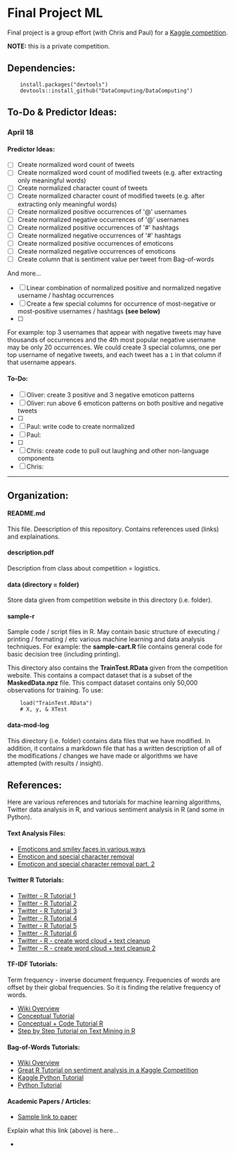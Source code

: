 # Final Project ML

Final project is a group effort (with Chris and Paul) for a [Kaggle competition](https://inclass.kaggle.com/c/tweetersentiment).

<strong>NOTE:</strong> this is a private competition.

## Dependencies:

```
    install.packages("devtools")
    devtools::install_github("DataComputing/DataComputing")
```

## To-Do & Predictor Ideas:

### April 18

#### Predictor Ideas:

- [ ] Create normalized word count of tweets
- [ ] Create normalized word count of modified tweets (e.g. after extracting only meaningful words)
- [ ] Create normalized character count of tweets
- [ ] Create normalized character count of modified tweets (e.g. after extracting only meaningful words)
- [ ] Create normalized positive occurrences of '@' usernames
- [ ] Create normalized negative occurrences of '@' usernames
- [ ] Create normalized positive occurrences of '#' hashtags
- [ ] Create normalized negative occurrences of '#' hashtags
- [ ] Create normalized positive occurrences of emoticons
- [ ] Create normalized negative occurrences of emoticons
- [ ] Create column that is sentiment value per tweet from Bag-of-words

And more...
- [ ] Linear combination of normalized positive and normalized negative username / hashtag occurrences
- [ ] Create a few special columns for occurrence of most-negative or most-positive usernames / hashtags <strong>(see below)</strong>
- [ ] 

For example: top 3 usernames that appear with negative tweets may have thousands of occurrences and the 4th most popular negative username may be only 20 occurrences. We could create 3 special columns, one per top username of negative tweets, and each tweet has a <code>1</code> in that column if that username appears.

#### To-Do:

- [ ] Oliver: create 3 positive and 3 negative emoticon patterns
- [ ] Oliver: run above 6 emoticon patterns on both positive and negative tweets
- [ ]
- [ ] Paul: write code to create normalized
- [ ] Paul:
- [ ]
- [ ] Chris: create code to pull out laughing and other non-language components
- [ ] Chris:

<hr>

## Organization:

#### README.md

This file. Deescription of this repository. Contains references used (links) and explainations.

#### description.pdf

Description from class about competition = logistics.

#### data (directory = folder)

Store data given from competition website in this directory (i.e. folder).

#### sample-r

Sample code / script files in R. May contain basic structure of executing / printing / formating / etc various machine learning and data analysis techniques. For example: the <strong>sample-cart.R</strong> file contains general code for basic decision tree (including printing).

This directory also contains the <strong>TrainTest.RData</strong> given from the competition website. This contains a compact dataset that is a subset of the <strong>MaskedData.npz</strong> file. This compact dataset contains only 50,000 observations for training. To use:

```
    load("TrainTest.RData")
    # X, y, & XTest
```

#### data-mod-log

This directory (i.e. folder) contains data files that we have modified. In addition, it contains a markdown file that has a written description of all of the modifications / changes we have made or algorithms we have attempted (with results / insight).

## References:

Here are various references and tutorials for machine learning algorithms, Twitter data analysis in R, and various sentiment analysis in R (and some in Python).

#### Text Analysis Files:

* [Emoticons and smiley faces in various ways](https://gist.github.com/endolith/157796#file-single-character-faces-txt-L98)
* [Emoticon and special character removal](http://stackoverflow.com/questions/12807176/php-writing-a-simple-removeemoji-function)
* [Emoticon and special character removal part. 2](http://stackoverflow.com/questions/12013341/removing-characters-of-a-specific-unicode-range-from-a-string)

#### Twitter R Tutorials:

* [Twitter - R Tutorial 1](http://www.r-bloggers.com/analyze-twitter-data-using-r/)
* [Twitter - R Tutorial 2](https://sivaanalytics.wordpress.com/2013/10/10/sentiment-analysis-on-twitter-data-using-r-part-i/)
* [Twitter - R Tutorial 3](https://www.cdata.com/kb/tech/twitter-odbc-r.rst)
* [Twitter - R Tutorial 4](http://www.r-bloggers.com/getting-started-with-twitter-analysis-in-r/)
* [Twitter - R Tutorial 5](http://www.inside-r.org/howto/mining-twitter-airline-consumer-sentiment)
* [Twitter - R Tutorial 6](https://silviaplanella.wordpress.com/2014/12/31/sentiment-analysis-twitter-and-r/)
* [Twitter - R - create word cloud + text cleanup](https://www.credera.com/blog/business-intelligence/twitter-analytics-using-r-part-2-create-word-cloud/)
* [Twitter - R - create word cloud + text cleanup 2](https://sites.google.com/site/miningtwitter/questions/talking-about/given-users)

#### TF-IDF Tutorials:

Term frequency - inverse document frequency. Frequencies of words are offset by their global frequencies. So it is finding the relative frequency of words.

* [Wiki Overview](https://en.wikipedia.org/wiki/Tf%E2%80%93idf)
* [Conceptual Tutorial](http://www.tfidf.com/)
* [Conceptual + Code Tutorial R](http://www.r-bloggers.com/build-a-search-engine-in-20-minutes-or-less/)
* [Step by Step Tutorial on Text Mining in R](http://www.slideshare.net/whitish/textmining-with-r)

#### Bag-of-Words Tutorials:

* [Wiki Overview](https://en.wikipedia.org/wiki/Bag-of-words_model)
* [Great R Tutorial on sentiment analysis in a Kaggle Competition](https://drive.google.com/file/d/0B_sqyEYBKc1wVm4xN0NvQlJlNWc/view)
* [Kaggle Python Tutorial](https://www.kaggle.com/c/word2vec-nlp-tutorial/details/part-1-for-beginners-bag-of-words)
* [Python Tutorial](http://fastml.com/classifying-text-with-bag-of-words-a-tutorial/)

#### Academic Papers / Articles:

* [Sample link to paper](http://)

Explain what this link (above) is here...

*

